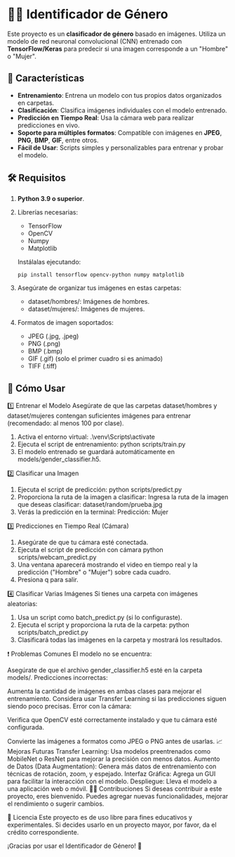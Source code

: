 # 🧑‍🤖 Identificador de Género

Este proyecto es un **clasificador de género** basado en imágenes. Utiliza un modelo de red neuronal convolucional (CNN) entrenado con **TensorFlow/Keras** para predecir si una imagen corresponde a un "Hombre" o "Mujer".

## 🌟 Características

- **Entrenamiento**: Entrena un modelo con tus propios datos organizados en carpetas.
- **Clasificación**: Clasifica imágenes individuales con el modelo entrenado.
- **Predicción en Tiempo Real**: Usa la cámara web para realizar predicciones en vivo.
- **Soporte para múltiples formatos**: Compatible con imágenes en **JPEG**, **PNG**, **BMP**, **GIF**, entre otros.
- **Fácil de Usar**: Scripts simples y personalizables para entrenar y probar el modelo.

## 🛠️ Requisitos

1. **Python 3.9 o superior**.
2. Librerías necesarias:
   - TensorFlow
   - OpenCV
   - Numpy
   - Matplotlib

   Instálalas ejecutando:
   ```bash
   pip install tensorflow opencv-python numpy matplotlib
3. Asegúrate de organizar tus imágenes en estas carpetas:
    * dataset/hombres/: Imágenes de hombres.
    * dataset/mujeres/: Imágenes de mujeres.
4. Formatos de imagen soportados:

    * JPEG (.jpg, .jpeg)
    * PNG (.png)
    * BMP (.bmp)
    * GIF (.gif) (solo el primer cuadro si es animado)
    * TIFF (.tiff)

## 🚀 Cómo Usar

1️⃣ Entrenar el Modelo
Asegúrate de que las carpetas dataset/hombres y dataset/mujeres contengan suficientes imágenes para entrenar (recomendado: al menos 100 por clase).
1. Activa el entorno virtual:
    .\venv\Scripts\activate
2. Ejecuta el script de entrenamiento:
    python scripts/train.py
3. El modelo entrenado se guardará automáticamente en models/gender_classifier.h5.

2️⃣ Clasificar una Imagen
1. Ejecuta el script de predicción:
    python scripts/predict.py
2. Proporciona la ruta de la imagen a clasificar:
    Ingresa la ruta de la imagen que deseas clasificar: dataset/random/prueba.jpg
3. Verás la predicción en la terminal:
    Predicción: Mujer

3️⃣ Predicciones en Tiempo Real (Cámara)
1. Asegúrate de que tu cámara esté conectada.
2. Ejecuta el script de predicción con cámara
    python scripts/webcam_predict.py
3. Una ventana aparecerá mostrando el video en tiempo real y la predicción ("Hombre" o "Mujer") sobre cada cuadro.
4. Presiona q para salir.

4️⃣ Clasificar Varias Imágenes
Si tienes una carpeta con imágenes aleatorias:

1. Usa un script como batch_predict.py (si lo configuraste).
2. Ejecuta el script y proporciona la ruta de la carpeta:
    python scripts/batch_predict.py
3. Clasificará todas las imágenes en la carpeta y mostrará los resultados.

❗ Problemas Comunes
El modelo no se encuentra:

Asegúrate de que el archivo gender_classifier.h5 esté en la carpeta models/.
Predicciones incorrectas:

Aumenta la cantidad de imágenes en ambas clases para mejorar el entrenamiento.
Considera usar Transfer Learning si las predicciones siguen siendo poco precisas.
Error con la cámara:

Verifica que OpenCV esté correctamente instalado y que tu cámara esté configurada.

Convierte las imágenes a formatos como JPEG o PNG antes de usarlas.
📈 Mejoras Futuras
Transfer Learning: Usa modelos preentrenados como MobileNet o ResNet para mejorar la precisión con menos datos.
Aumento de Datos (Data Augmentation): Genera más datos de entrenamiento con técnicas de rotación, zoom, y espejado.
Interfaz Gráfica: Agrega un GUI para facilitar la interacción con el modelo.
Despliegue: Lleva el modelo a una aplicación web o móvil.
🧑‍💻 Contribuciones
Si deseas contribuir a este proyecto, eres bienvenido. Puedes agregar nuevas funcionalidades, mejorar el rendimiento o sugerir cambios.

📝 Licencia
Este proyecto es de uso libre para fines educativos y experimentales. Si decides usarlo en un proyecto mayor, por favor, da el crédito correspondiente.

¡Gracias por usar el Identificador de Género! 🎉

